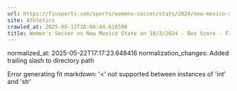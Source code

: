 ```yaml
---
url: https://fiusports.com/sports/womens-soccer/stats/2024/new-mexico-state/boxscore/12507/
site: Athletics
crawled_at: 2025-05-13T10:04:44.616596
title: Women's Soccer vs New Mexico State on 10/3/2024 - Box Score - FIU Athletics
---
```

normalized_at: 2025-05-22T17:17:23.648416
normalization_changes: Added trailing slash to directory path

Error generating fit markdown: '<' not supported between instances of 'int' and 'str'